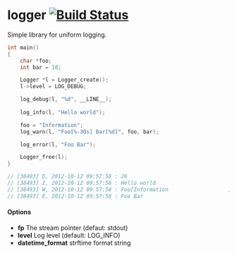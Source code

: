 # logger [![Build Status](https://secure.travis-ci.org/drfeelngood/logger.png)](http://travis-ci.org/drfeelngood/logger)

Simple library for uniform logging.

```c
int main()
{
    char *foo;
    int bar = 10;

    Logger *l = Logger_create();
    l->level = LOG_DEBUG;

    log_debug(l, "%d", __LINE__);
    
    log_info(l, "Hello world");

    foo = "Information";
    log_warn(l, "Foo[%-30s] Bar[%d]", foo, bar); 

    log_error(l, "Foo Bar");

    Logger_free(l);
}

// [38493] D, 2012-10-12 09:57:58 : 26
// [38493] I, 2012-10-12 09:57:58 : Hello world
// [38493] W, 2012-10-12 09:57:58 : Foo[Information                   ] Bar[10]
// [38493] E, 2012-10-12 09:57:58 : Foo Bar
```

#### Options

* **fp** The stream pointer (defaut: stdout)
* **level** Log level (default: LOG_INFO)
* **datetime_format** strftime format string
